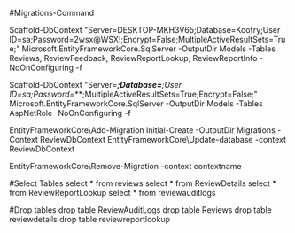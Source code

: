 
#Migrations-Command

Scaffold-DbContext "Server=DESKTOP-MKH3V65;Database=Koofry;User ID=sa;Password=2wsx@WSX!;Encrypt=False;MultipleActiveResultSets=True;" Microsoft.EntityFrameworkCore.SqlServer -OutputDir Models -Tables Reviews, ReviewFeedback, ReviewReportLookup, ReviewReportInfo -NoOnConfiguring -f

Scaffold-DbContext "Server=****;Database=***;User ID=sa;Password=***;MultipleActiveResultSets=True;Encrypt=False;" Microsoft.EntityFrameworkCore.SqlServer -OutputDir Models -Tables AspNetRole -NoOnConfiguring -f

EntityFrameworkCore\Add-Migration Initial-Create -OutputDir Migrations -Context ReviewDbContext
EntityFrameworkCore\Update-database -context ReviewDbContext

EntityFrameworkCore\Remove-Migration -context contextname

#Select Tables
select * from reviews
select * from ReviewDetails
select * from ReviewReportLookup
select * from reviewauditlogs

#Drop tables
drop table ReviewAuditLogs
drop table Reviews
drop table reviewdetails
drop table reviewreportlookup

